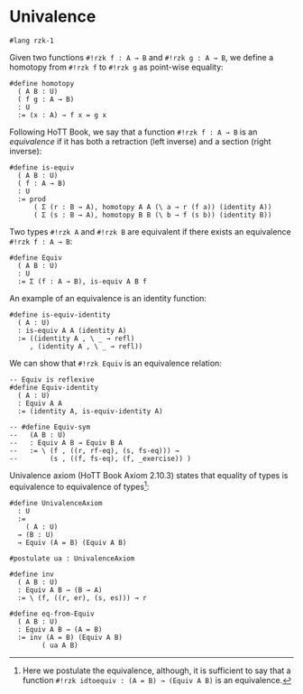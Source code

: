 # Univalence

```rzk
#lang rzk-1
```

Given two functions `#!rzk f : A → B` and `#!rzk g : A → B`, we define a homotopy from `#!rzk f` to `#!rzk g`
as point-wise equality:

```rzk
#define homotopy
  ( A B : U)
  ( f g : A → B)
  : U
  := (x : A) → f x = g x
```

Following HoTT Book, we say that a function `#!rzk f : A → B`
is an _equivalence_ if it has both a retraction (left inverse) and a section (right inverse):

```rzk
#define is-equiv
  ( A B : U)
  ( f : A → B)
  : U
  := prod
      ( Σ (r : B → A), homotopy A A (\ a → r (f a)) (identity A))
      ( Σ (s : B → A), homotopy B B (\ b → f (s b)) (identity B))
```

Two types `#!rzk A` and `#!rzk B` are equivalent if there exists an equivalence `#!rzk f : A → B`:

```rzk
#define Equiv
  ( A B : U)
  : U
  := Σ (f : A → B), is-equiv A B f
```

An example of an equivalence is an identity function:

```rzk
#define is-equiv-identity
  ( A : U)
  : is-equiv A A (identity A)
  := ((identity A , \ _ → refl)
     , (identity A , \ _ → refl))
```

We can show that `#!rzk Equiv` is an equivalence relation:

```rzk
-- Equiv is reflexive
#define Equiv-identity
  ( A : U)
  : Equiv A A
  := (identity A, is-equiv-identity A)

-- #define Equiv-sym
--   (A B : U)
--   : Equiv A B → Equiv B A
--   := \ (f , ((r, rf-eq), (s, fs-eq))) →
--        (s , ((f, fs-eq), (f, _exercise)) )
```

Univalence axiom (HoTT Book Axiom 2.10.3) states that equality of types
is equivalence to equivalence of types[^1]:

[^1]: Here we postulate the equivalence, although, it is sufficient to
  say that a function `#!rzk idtoequiv : (A = B) → (Equiv A B)` is
  an equivalence.

```rzk
#define UnivalenceAxiom
  : U
  :=
    ( A : U)
  → (B : U)
  → Equiv (A = B) (Equiv A B)

#postulate ua : UnivalenceAxiom

#define inv
  ( A B : U)
  : Equiv A B → (B → A)
  := \ (f, ((r, er), (s, es))) → r

#define eq-from-Equiv
  ( A B : U)
  : Equiv A B → (A = B)
  := inv (A = B) (Equiv A B)
        ( ua A B)
```
